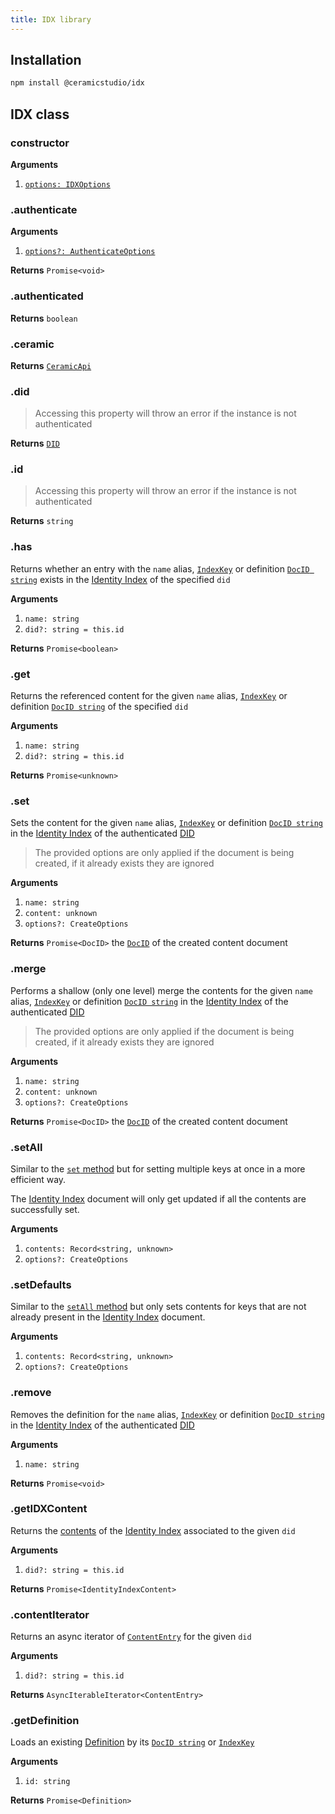 ```yaml
---
title: IDX library
---
```


## Installation

```sh
npm install @ceramicstudio/idx
```

## IDX class

### constructor

**Arguments**

1. [`options: IDXOptions`](libs-types.md#idxoptions)

### .authenticate

**Arguments**

1. [`options?: AuthenticateOptions`](libs-types.md#authenticateoptions)

**Returns** `Promise<void>`

### .authenticated

**Returns** `boolean`

### .ceramic

**Returns** [`CeramicApi`](libs-types.md#ceramicapi)

### .did

> Accessing this property will throw an error if the instance is not authenticated

**Returns** [`DID`](libs-types.md#did)

### .id

> Accessing this property will throw an error if the instance is not authenticated

**Returns** `string`

### .has

Returns whether an entry with the `name` alias, [`IndexKey`](libs-types.md#indexkey) or definition [`DocID string`](libs-types.md#docid) exists in the [Identity Index](idx-terminology.md#identity-index--idx) of the specified `did`

**Arguments**

1. `name: string`
1. `did?: string = this.id`

**Returns** `Promise<boolean>`

### .get

Returns the referenced content for the given `name` alias, [`IndexKey`](libs-types.md#indexkey) or definition [`DocID string`](libs-types.md#docid) of the specified `did`

**Arguments**

1. `name: string`
1. `did?: string = this.id`

**Returns** `Promise<unknown>`

### .set

Sets the content for the given `name` alias, [`IndexKey`](libs-types.md#indexkey) or definition [`DocID string`](libs-types.md#docid) in the [Identity Index](idx-terminology.md#identity-index--idx) of the authenticated [DID](idx-terminology.md#did)

> The provided options are only applied if the document is being created, if it already exists they are ignored

**Arguments**

1. `name: string`
1. `content: unknown`
1. `options?: CreateOptions`

**Returns** `Promise<DocID>` the [`DocID`](libs-types.md#docid) of the created content document

### .merge

Performs a shallow (only one level) merge the contents for the given `name` alias, [`IndexKey`](libs-types.md#indexkey) or definition [`DocID string`](libs-types.md#docid) in the [Identity Index](idx-terminology.md#identity-index--idx) of the authenticated [DID](idx-terminology.md#did)

> The provided options are only applied if the document is being created, if it already exists they are ignored

**Arguments**

1. `name: string`
1. `content: unknown`
1. `options?: CreateOptions`

**Returns** `Promise<DocID>` the [`DocID`](libs-types.md#docid) of the created content document

### .setAll

Similar to the [`set` method](#set) but for setting multiple keys at once in a more efficient way.

The [Identity Index](idx-terminology.md#identity-index--idx) document will only get updated if all the contents are successfully set.

**Arguments**

1. `contents: Record<string, unknown>`
1. `options?: CreateOptions`

### .setDefaults

Similar to the [`setAll` method](#setall) but only sets contents for keys that are not already present in the [Identity Index](idx-terminology.md#identity-index--idx) document.

**Arguments**

1. `contents: Record<string, unknown>`
1. `options?: CreateOptions`

### .remove

Removes the definition for the `name` alias, [`IndexKey`](libs-types.md#indexkey) or definition [`DocID string`](libs-types.md#docid) in the [Identity Index](idx-terminology.md#identity-index--idx) of the authenticated [DID](idx-terminology.md#did)

**Arguments**

1. `name: string`

**Returns** `Promise<void>`

### .getIDXContent

Returns the [contents](libs-types.md#identityindexcontent) of the [Identity Index](idx-terminology.md#identity-index--idx) associated to the given `did`

**Arguments**

1. `did?: string = this.id`

**Returns** `Promise<IdentityIndexContent>`

### .contentIterator

Returns an async iterator of [`ContentEntry`](libs-types.md#contententry) for the given `did`

**Arguments**

1. `did?: string = this.id`

**Returns** `AsyncIterableIterator<ContentEntry>`

### .getDefinition

Loads an existing [Definition](libs-types.md#definition) by its [`DocID string`](libs-types.md#docid) or [`IndexKey`](libs-types.md#indexkey)

**Arguments**

1. `id: string`

**Returns** `Promise<Definition>`
